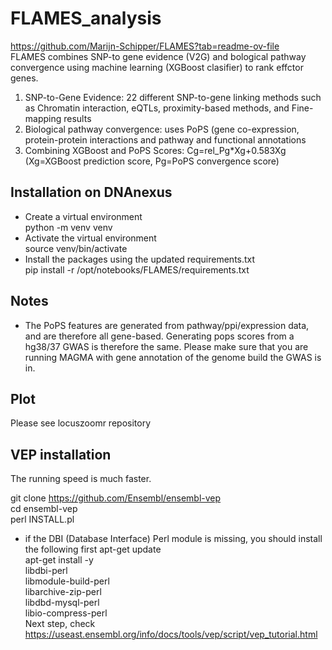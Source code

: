 # FLAMES_analysis 
https://github.com/Marijn-Schipper/FLAMES?tab=readme-ov-file <br>
FLAMES combines SNP-to gene evidence (V2G) and bological pathway convergence using machine learning (XGBoost clasifier) to rank effctor genes. <br>
1. SNP-to-Gene Evidence: 22 different SNP-to-gene linking methods such as Chromatin interaction, eQTLs, proximity-based methods, and Fine-mapping results <br>
2. Biological pathway convergence: uses PoPS (gene co-expression, protein-protein interactions and pathway and functional annotations <br>
3. Combining XGBoost and PoPS Scores: Cg=rel_Pg*Xg+0.583Xg (Xg=XGBoost prediction score, Pg=PoPS convergence score) <br>   
## Installation on DNAnexus
- Create a virtual environment <br>
python -m venv venv <br>
- Activate the virtual environment <br>
source venv/bin/activate <br>
- Install the packages using the updated requirements.txt <br>
pip install -r /opt/notebooks/FLAMES/requirements.txt <br>
## Notes
- The PoPS features are generated from pathway/ppi/expression data, and are therefore all gene-based. Generating pops scores from a hg38/37 GWAS is therefore the same. Please make sure that you are running MAGMA with gene annotation of the genome build the GWAS is in.
## Plot
Please see locuszoomr repository
## VEP installation 
The running speed is much faster. <br>

git clone https://github.com/Ensembl/ensembl-vep <br>
cd ensembl-vep <br>
perl INSTALL.pl
- if the DBI (Database Interface) Perl module is missing, you should install the following first 
apt-get update <br>
apt-get install -y \
    libdbi-perl \
    libmodule-build-perl \
    libarchive-zip-perl \
    libdbd-mysql-perl \
    libio-compress-perl <br>
Next step, check https://useast.ensembl.org/info/docs/tools/vep/script/vep_tutorial.html
